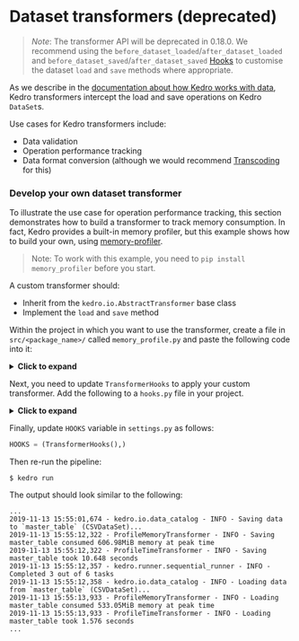 # Dataset transformers (deprecated)

> _Note_: The transformer API will be deprecated in 0.18.0. We recommend using the `before_dataset_loaded`/`after_dataset_loaded` and `before_dataset_saved`/`after_dataset_saved` [Hooks](./02_hooks.md) to customise the dataset `load` and `save` methods where appropriate.

As we describe in the [documentation about how Kedro works with data](../05_data/01_data_catalog.html#transforming-datasets), Kedro transformers intercept the load and save operations on Kedro `DataSet`s.

Use cases for Kedro transformers include:

 - Data validation
 - Operation performance tracking
 - Data format conversion (although we would recommend [Transcoding](../05_data/01_data_catalog.md#transcoding-datasets) for this)

### Develop your own dataset transformer

To illustrate the use case for operation performance tracking, this section demonstrates how to build a transformer to track memory consumption. In fact, Kedro provides a built-in memory profiler, but this example shows how to build your own, using [memory-profiler](https://github.com/pythonprofilers/memory_profiler).

> Note: To work with this example, you need to `pip install memory_profiler` before you start.


A custom transformer should:

* Inherit from the `kedro.io.AbstractTransformer` base class
* Implement the `load` and `save` method

Within the project in which you want to use the transformer, create a file in `src/<package_name>/` called `memory_profile.py` and paste the following code into it:

<details>
<summary><b>Click to expand</b></summary>

```python
import logging
from typing import Callable, Any

from kedro.io import AbstractTransformer
from memory_profiler import memory_usage


def _normalise_mem_usage(mem_usage):
    # memory_profiler < 0.56.0 returns list instead of float
    return mem_usage[0] if isinstance(mem_usage, (list, tuple)) else mem_usage


class ProfileMemoryTransformer(AbstractTransformer):
    """ A transformer that logs the maximum memory consumption during load and save calls """

    @property
    def _logger(self):
        return logging.getLogger(self.__class__.__name__)

    def load(self, data_set_name: str, load: Callable[[], Any]) -> Any:
        mem_usage, data = memory_usage(
            (load, [], {}),
            interval=0.1,
            max_usage=True,
            retval=True,
            include_children=True,
        )
        # memory_profiler < 0.56.0 returns list instead of float
        mem_usage = _normalise_mem_usage(mem_usage)

        self._logger.info(
            "Loading %s consumed %2.2fMiB memory at peak time", data_set_name, mem_usage
        )
        return data

    def save(self, data_set_name: str, save: Callable[[Any], None], data: Any) -> None:
        mem_usage = memory_usage(
            (save, [data], {}),
            interval=0.1,
            max_usage=True,
            retval=False,
            include_children=True,
        )
        mem_usage = _normalise_mem_usage(mem_usage)

        self._logger.info(
            "Saving %s consumed %2.2fMiB memory at peak time", data_set_name, mem_usage
        )
```
</details>

Next, you need to update `TransformerHooks` to apply your custom transformer. Add the following to a `hooks.py` file in your project.

<details>
<summary><b>Click to expand</b></summary>

```python
...
from .memory_profile import ProfileMemoryTransformer # new import

class TransformerHooks:
    @hook_impl
    def after_catalog_created(self, catalog: DataCatalog) -> None:
        catalog.add_transformer(ProfileTimeTransformer())

        # as memory tracking is quite time-consuming, for demonstration purposes
        # let's apply profile_memory only to the master_table
        catalog.add_transformer(ProfileMemoryTransformer(), "master_table")
```
</details>

Finally, update `HOOKS` variable in `settings.py` as follows:

```python
HOOKS = (TransformerHooks(),)
```

Then re-run the pipeline:

```console
$ kedro run
```

The output should look similar to the following:

```
...
2019-11-13 15:55:01,674 - kedro.io.data_catalog - INFO - Saving data to `master_table` (CSVDataSet)...
2019-11-13 15:55:12,322 - ProfileMemoryTransformer - INFO - Saving master_table consumed 606.98MiB memory at peak time
2019-11-13 15:55:12,322 - ProfileTimeTransformer - INFO - Saving master_table took 10.648 seconds
2019-11-13 15:55:12,357 - kedro.runner.sequential_runner - INFO - Completed 3 out of 6 tasks
2019-11-13 15:55:12,358 - kedro.io.data_catalog - INFO - Loading data from `master_table` (CSVDataSet)...
2019-11-13 15:55:13,933 - ProfileMemoryTransformer - INFO - Loading master_table consumed 533.05MiB memory at peak time
2019-11-13 15:55:13,933 - ProfileTimeTransformer - INFO - Loading master_table took 1.576 seconds
...
```
